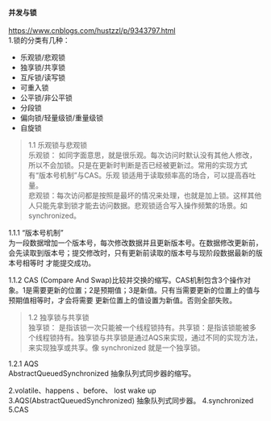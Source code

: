 
#### 并发与锁

<https://www.cnblogs.com/hustzzl/p/9343797.html>  
1.锁的分类有几种：
* 乐观锁/悲观锁
* 独享锁/共享锁
* 互斥锁/读写锁
* 可重入锁
* 公平锁/非公平锁
* 分段锁
* 偏向锁/轻量级锁/重量级锁
* 自旋锁

>1.1 乐观锁与悲观锁  
乐观锁： 如同字面意思，就是很乐观。每次访问时默认没有其他人修改，所以不会加锁。只是在更新时判断是否已经被更新过。常用的实现方式有“版本号机制”与CAS。乐观
锁适用于读取频率高的场合，可以提高吞吐量。   
悲观锁：每次访问都是按照是最坏的情况来处理，也就是加上锁。这样其他人只能先拿到锁才能去访问数据。悲观锁适合写入操作频繁的场景。如 synchronized。

1.1.1 “版本号机制”  
为一段数据增加一个版本号，每次修改数据并且更新版本号。在数据修改更新前，会先读取到版本号；提交修改时，只有更新前读取的版本号与现阶段数据最新的版本号相等时
才能提交成功。

1.1.2 CAS
(Compare And Swap)比较并交换的缩写。CAS机制包含3个操作对象。1是需要更新的位置；2是预期值；3是新值。只有当需要更新的位置上的值与预期值相等时，才会将需要
更新位置上的值设置为新值。否则全部失败。

>1.2 独享锁与共享锁  
独享锁： 是指该锁一次只能被一个线程锁持有。共享锁：是指该锁能被多个线程锁持有。独享锁与共享锁是通过AQS来实现，通过不同的实现方法，来实现独享或共享。像
synchronized 就是一个独享锁。

1.2.1 AQS  
AbstractQueuedSynchronized 抽象队列式同步器的缩写。

2.volatile、happens 、before、 lost wake up
3.AQS(AbstractQueuedSynchronized)  抽象队列式同步器。
4.synchronized
5.CAS